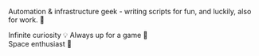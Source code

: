 Automation & infrastructure geek - writing scripts for fun, and luckily, also for work. 🚀   

Infinite curiosity 💡 
Always up for a game 🏀  
Space enthusiast 🌌  
